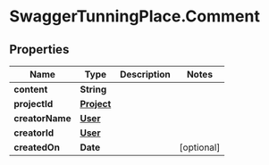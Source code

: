 # SwaggerTunningPlace.Comment

## Properties
Name | Type | Description | Notes
------------ | ------------- | ------------- | -------------
**content** | **String** |  | 
**projectId** | [**Project**](Project.md) |  | 
**creatorName** | [**User**](User.md) |  | 
**creatorId** | [**User**](User.md) |  | 
**createdOn** | **Date** |  | [optional] 


